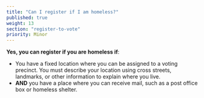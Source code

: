 ```yaml
---
title: "Can I register if I am homeless?"
published: true
weight: 13
section: "register-to-vote"
priority: Minor
---
```

**Yes, you can register if you are homeless if**:  
- You have a fixed location where you can be assigned to a voting precinct. You must describe your location using cross streets, landmarks, or other information to explain where you live.  
- **AND** you have a place where you can receive mail, such as a post office box or homeless shelter.
